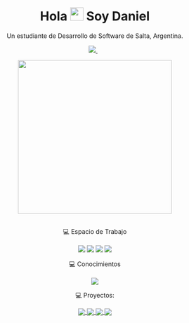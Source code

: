 <h1 align='center'>
  Hola <img src="https://user-images.githubusercontent.com/1303154/88677602-1635ba80-d120-11ea-84d8-d263ba5fc3c0.gif" width="30"> Soy Daniel
</h1>

<p align='center'>
  Un estudiante de Desarrollo de Software de Salta, Argentina.
</p>

<p align='center'>
  <a href="https://www.linkedin.com/in/daniel-alejandro-tejerina/">
    <img src="https://img.shields.io/badge/linkedin-%230077B5.svg?&style=for-the-badge&logo=linkedin&logoColor=white" />
  </a>&nbsp;&nbsp;
</p>


<div align= 'center'>
    <a href="#"><img src="https://github-readme-stats.vercel.app/api/top-langs/?username=mettralla&layout=compact&theme=midnight-purple" width="350"></a><br/>
</div>
  <!--<td align='center'><a href="#"><img src="https://github-readme-stats.vercel.app/api?username=Mettralla&show_icons=true&count_private=true&theme=midnight-purple" width="350"></a></td>-->
<br/>

<p align='center'>
  💻 Espacio de Trabajo<br/><br/>
  <img src="https://img.shields.io/badge/Windows-0078D6?style=for-the-badge&logo=windows&logoColor=white" />
  <img src="https://img.shields.io/badge/Intel-Core_i5_7th-0071C5?style=for-the-badge&logo=intel&logoColor=white" />
  <img src="https://img.shields.io/badge/RAM-8GB-%230071C5.svg?&style=for-the-badge&logoColor=white" />
  <img src="https://img.shields.io/badge/nvidia-gt%20710-%2376B900.svg?&style=for-the-badge&logo=nvidia&logoColor=white" />
</p>

<p align="center">
  💻 Conocimientos<br/><br/>
  <a href="https://skillicons.dev">
    <img src="https://skillicons.dev/icons?i=html,css,js,ruby,rails,python,django,cpp" />
  </a>
</p>


<p align="center">
  💻 Proyectos:<br/>
</p>

<div align="center">

  
<a href="https://github.com/Mettralla/WebApp">
  <img align="center" src="https://github-readme-stats.vercel.app/api/pin/?username=Mettralla&repo=WebApp&theme=tokyonight" />
</a>

<a href="https://github.com/Mettralla/old_alkemy_challenge_disney_api">
 <img align="center" src="https://github-readme-stats.vercel.app/api/pin/?username=Mettralla&repo=old_alkemy_challenge_disney_api&theme=tokyonight" />
</a>

<a href="https://github.com/Mettralla/GGJ-Heaven-or-Hell">
  <img align="center" src="https://github-readme-stats.vercel.app/api/pin/?username=Mettralla&repo=GGJ-Heaven-or-Hell&theme=tokyonight" />
</a>

<a href="https://github.com/Mettralla/QuarkDesafio">
 <img align="center" src="https://github-readme-stats.vercel.app/api/pin/?username=Mettralla&repo=QuarkDesafio&theme=tokyonight" />
</a>
</div>
